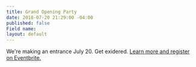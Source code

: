 ```yaml
---
title: Grand Opening Party
date: 2018-07-20 21:29:00 -04:00
published: false
Field name: 
layout: default
---
```


We're making an entrance July 20. Get exidered. [Learn more and register on Eventbrite. ](https://www.eventbrite.com/e/capitol-cider-house-grand-opening-party-tickets-47978014533)

